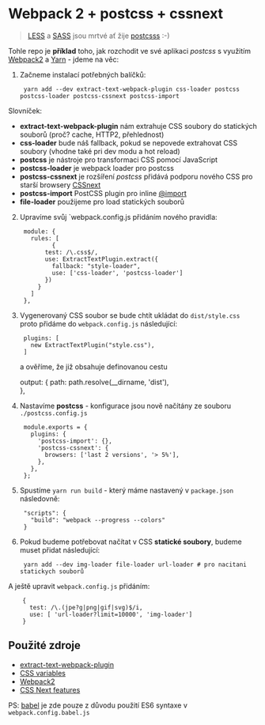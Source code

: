 # Webpack 2 + postcss + cssnext

> [LESS](http://lesscss.org/) a [SASS](http://sass-lang.com/) jsou mrtvé ať žije [postcsss](http://postcss.org/) :-)

Tohle repo je **příklad** toho, jak rozchodit ve své aplikaci *postcss* s využitím [Webpack2](https://webpack.js.org/) a [Yarn](https://yarnpkg.com/lang/en/) - jdeme na věc:
  
1. Začneme instalací potřebných balíčků:

		yarn add --dev extract-text-webpack-plugin css-loader postcss postcss-loader postcss-cssnext postcss-import

Slovníček:

* **extract-text-webpack-plugin** nám extrahuje CSS soubory do statických souborů (proč? cache, HTTP2, přehlednost)
* **css-loader** bude náš fallback, pokud se nepovede extrahovat CSS soubory (vhodne také pri dev modu a hot reload)
* **postcss** je nástroje pro transformaci CSS pomocí JavaScript
* **postcss-loader** je webpack loader pro postcss
* **postcss-cssnext** je rozšíření *postcss* přidává podporu nového CSS pro starší browsery [CSSnext](http://cssnext.io/)
* **postcss-import** PostCSS plugin pro inline [@import](https://github.com/postcss/postcss-import)
* **file-loader** použijeme pro load statických souborů   

2. Upravíme svůj `webpack.config.js přidáním nového pravidla:

		module: {
		  rules: [
			    {
		      test: /\.css$/,
		      use: ExtractTextPlugin.extract({
		        fallback: "style-loader",
		        use: ['css-loader', 'postcss-loader']
		      })
		    }
		  ]
		},
 
3. Vygenerovaný CSS soubor se bude chtít ukládat do `dist/style.css` proto přidáme do `webpack.config.js` následující:

		plugins: [
		  new ExtractTextPlugin("style.css"),
		]

   a ověříme, že již obsahuje definovanou cestu

    output: {
      path: path.resolve(__dirname, 'dist'),			
    },

4. Nastavíme **postcss** - konfigurace jsou nově načítány ze souboru `./postcss.config.js`

		module.exports = {
		  plugins: {
		    'postcss-import': {},
		    'postcss-cssnext': {
		      browsers: ['last 2 versions', '> 5%'],
		    },
		  },
		};
  
5. Spustíme `yarn run build` - který máme nastavený v `package.json` následovně:

		"scripts": {
		  "build": "webpack --progress --colors"
		}

6. Pokud budeme potřebovat načítat v CSS **statické soubory**, budeme muset přidat následující:
  
		yarn add --dev img-loader file-loader url-loader # pro nacitani statickych souborů
    
  A ještě upravit `webpack.config.js` přidáním:
  
		{
		  test: /\.(jpe?g|png|gif|svg)$/i,
		  use: [ 'url-loader?limit=10000', 'img-loader']
		}
 
## Použité zdroje

* [extract-text-webpack-plugin](https://github.com/webpack-contrib/extract-text-webpack-plugin)
* [CSS variables](https://developer.mozilla.org/en-US/docs/Web/CSS/Using_CSS_variables)
* [Webpack2](https://webpack.js.org/)
* [CSS Next features](http://cssnext.io/features/)


PS: [babel](https://babeljs.io/) je zde pouze z důvodu použití ES6 syntaxe v `webpack.config.babel.js`

